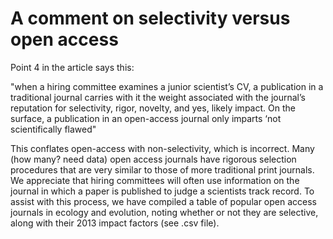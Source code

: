 # A comment on selectivity versus open access

Point 4 in the article says this: 

"when a hiring committee examines a junior scientist’s CV, a publication in a traditional journal carries with it the weight associated with the journal’s reputation for selectivity, rigor, novelty, and yes, likely impact. On the surface, a publication in an open-access journal only imparts ‘not scientifically flawed"

This conflates open-access with non-selectivity, which is incorrect. Many (how many? need data) open access journals have rigorous selection procedures that are very similar to those of more traditional print journals. We appreciate that hiring committees will often use information on the journal in which a paper is published to judge a scientists track record. To assist with this process, we have compiled a table of popular open access journals in ecology and evolution, noting whether or not they are selective, along with their 2013 impact factors (see .csv file).
